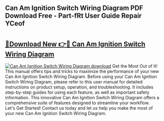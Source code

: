 ## Can Am Ignition Switch Wiring Diagram PDF Download Free - Part-fRt User Guide Repair YCeof

# <h2><a href="http://dfs5ufz.blite.top/?on=Can+Am+Ignition+Switch+Wiring+Diagram">🔗Download New 👉🔴 Can Am Ignition Switch Wiring Diagram</a></h2>

[![Can Am Ignition Switch Wiring Diagram download](https://i.imgur.com/lujVjoI.png)](http://dfs5ufz.blite.top/?on=Can+Am+Ignition+Switch+Wiring+Diagram)
Get the Most Out of It! This manual offers tips and tricks to maximize the performance of your new Can Am Ignition Switch Wiring Diagram. Before using your Can Am Ignition Switch Wiring Diagram, please refer to this user manual for detailed instructions on product setup, operation, and troubleshooting. It includes step-by-step guides for using each feature, as well as important safety information. This innovative Can Am Ignition Switch Wiring Diagram offers a comprehensive suite of features designed to streamline your workflow. Let's Get Started! Contact us today and let us help you make the most of your new Can Am Ignition Switch Wiring Diagram.
